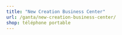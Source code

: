 ```yaml
---
title: "New Creation Business Center"
url: /ganta/new-creation-business-center/
shop: téléphone portable
---
```

